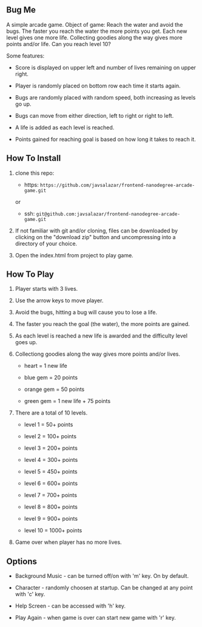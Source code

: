 ## Bug Me

A simple arcade game.  Object of game: Reach the water and avoid the bugs. The faster you reach the water the more points you get. Each new level gives one more life. Collecting goodies along the way gives more points and/or life. Can you reach level 10?

Some features: 

* Score is displayed on upper left and number of lives remaining on upper right.

* Player is randomly placed on bottom row each time it starts again.

* Bugs are randomly placed with random speed, both increasing as levels go up.

* Bugs can move from either direction, left to right or right to left.

* A life is added as each level is reached.

* Points gained for reaching goal is based on how long it takes to reach it.


## How To Install

1. clone this repo:

	* https: `https://github.com/javsalazar/frontend-nanodegree-arcade-game.git`

	or

	* ssh: `git@github.com:javsalazar/frontend-nanodegree-arcade-game.git`


2. If not familiar with git and/or cloning, files can be downloaded by clicking on the "download zip" button and uncompressing into a directory of your choice.

3. Open the index.html from project to play game.


## How To Play

1. Player starts with 3 lives.

2. Use the arrow keys to move player.

3. Avoid the bugs, hitting a bug will cause you to lose a life.

4. The faster you reach the goal (the water), the more points are gained.

5. As each level is reached a new life is awarded and the difficulty level goes up.

6. Collectiong goodies along the way gives more points and/or lives.

	* heart  = 1 new life

	* blue gem = 20 points

	* orange gem = 50 points

	* green gem = 1 new life + 75 points

7. There are a total of 10 levels.

	* level 1 = 50+ points

	* level 2 = 100+ points

	* level 3 = 200+ points

	* level 4 = 300+ points

	* level 5 = 450+ points

	* level 6 = 600+ points

	* level 7 = 700+ points

	* level 8 = 800+ points

	* level 9 = 900+ points

	* level 10 = 1000+ points

8. Game over when player has no more lives.


## Options

* Background Music - can be turned off/on with 'm' key. On by default.

* Character - randomly choosen at startup.  Can be changed at any point with 'c' key.

* Help Screen - can be accessed with 'h' key.

* Play Again - when game is over can start new game with 'r' key.